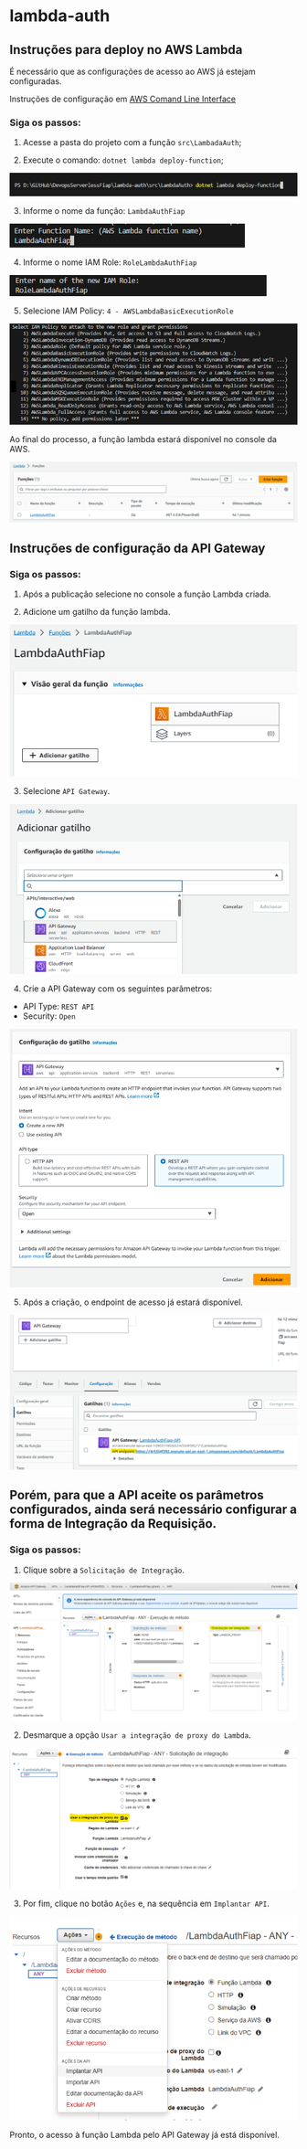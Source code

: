 # lambda-auth

## Instruções para deploy no AWS Lambda

É necessário que as configurações de acesso ao AWS já estejam configuradas.

Instruções de configuração em [AWS Comand Line Interface](https://aws.amazon.com/pt/cli/#:~:text=AWS%20Command%20Line%20Interface%201%20aws-shell%20%28Developer%20Preview%29,easy%20to%20manage%20your%20Amazon%20S3%20objects.%20)


### Siga os passos:

1) Acesse a pasta do projeto com a função `src\LambadaAuth`;


2) Execute o comando: `dotnet lambda deploy-function`;

![command deploy](./docs/lambda-command-deploy.png)


3) Informe o nome da função: `LambdaAuthFiap`

![function name](./docs/lambda-function-name.png)


4) Informe o nome IAM Role: `RoleLambdaAuthFiap`

![IAM role name](./docs/lambda-iam-role-name.png)


5) Selecione IAM Policy: `4 - AWSLambdaBasicExecutionRole`

![IAM role name](./docs/lambda-iam-policy.png)


Ao final do processo, a função lambda estará disponível no console da AWS.

![lambda console aws](./docs/lambda-console.png)



## Instruções de configuração da API Gateway

### Siga os passos:

1) Após a publicação selecione no console a função Lambda criada.


2) Adicione um gatilho da função lambda.

![lambda console aws](./docs/lambda-add-gatilho.png)


3) Selecione `API Gateway`.

![lambda api gateway](./docs/lambda-add-apigateway.png)


4) Crie a API Gateway com os seguintes parâmetros:

- API Type: `REST API`
- Security: `Open`

![api gateway create](./docs/api-gateway-create.png)


5) Após a criação, o endpoint de acesso já estará disponível.

![api gateway endpoint](./docs/api-gateway-endpoint.png)


## Porém, para que a API aceite os parâmetros configurados, ainda será necessário configurar a forma de Integração da Requisição.

### Siga os passos:

1) Clique sobre a `Solicitação de Integração`.

![api gateway integration request](./docs/api-gateway-integracao.png)


2) Desmarque a opção `Usar a integração de proxy do Lambda`.

![api gateway config](./docs/api-gateway-config.png)


3) Por fim, clique no botão `Ações` e, na sequência em `Implantar API`.

![api gateway deploy](./docs/api-gateway-deploy.png)


Pronto, o acesso à função Lambda pelo API Gateway já está disponível.
